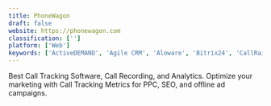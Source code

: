 ```yaml
---
title: PhoneWagon
draft: false 
website: https://phonewagon.com
classification: ['']
platform: ['Web']
keywords: ['ActiveDEMAND', 'Agile CRM', 'Aloware', 'Bitrix24', 'CallRail', 'CallSource', 'Convoso', 'Dialpad', 'EZ Texting', 'FluentStream', 'Freshcaller', 'InfoFlo', 'Kixie', 'MightyCall', 'NICE inContact', 'Nextiva', 'PhoneBurner', 'Ring4', 'RingCentral', 'RingCentral Contact Center', 'VirtualPBX', 'VoIPstudio']
---
```

Best Call Tracking Software, Call Recording, and Analytics. Optimize your marketing with Call Tracking Metrics for PPC, SEO, and offline ad campaigns.